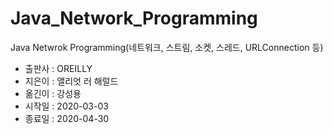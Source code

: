 # Java_Network_Programming

Java Netwrok Programming(네트워크, 스트림, 소켓, 스레드, URLConnection 등)

- 출판사 : OREILLY
- 지은이 : 앨리엇 러 해럴드
- 옮긴이 : 강성용
- 시작일 : 2020-03-03
- 종료일 : 2020-04-30
